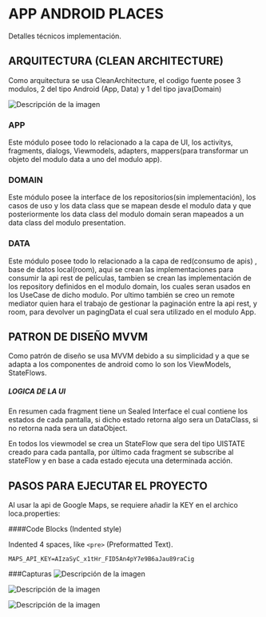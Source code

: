 # APP ANDROID PLACES

Detalles técnicos implementación.

## ARQUITECTURA (CLEAN ARCHITECTURE)

Como arquitectura se usa CleanArchitecture, el codigo fuente posee 3 modulos, 2 del tipo Android (App, Data) y 1 del tipo java(Domain)

![Descripción de la imagen](https://github.com/android10/Sample-Data/raw/master/Android-CleanArchitecture-Kotlin/architecture/clean_architecture_reloaded_layers.png)


### APP

Este módulo posee todo lo relacionado a la capa de UI, los activitys, fragments, dialogs, Viewmodels, adapters, mappers(para transformar un objeto del modulo data a uno del modulo app).

### DOMAIN

Este módulo posee la interface de los repositorios(sin implementación), los casos de uso y los data class que se mapean desde el modulo data y que posteriormente los data class del modulo domain seran mapeados a un data class del modulo presentation.

### DATA

Este módulo posee todo lo relacionado a la capa de red(consumo de apis) , base de datos local(room), aqui se crean las implementaciones para consumir la api rest de películas, tambien se crean las implementación de los repository definidos en el modulo domain, los cuales seran usados en los UseCase de dicho modulo. Por ultimo también se creo un remote mediator quien hara el trabajo de gestionar la paginación entre la api rest, y room, para devolver un pagingData el cual sera utilizado en el modulo App.

## PATRON DE DISEÑO MVVM

Como patrón de diseño se usa MVVM debido a su simplicidad y a que se adapta a los componentes de android como lo son los ViewModels, StateFlows.

##### LOGICA DE LA UI

En resumen cada fragment tiene un Sealed Interface el cual contiene los estados de cada pantalla, si dicho estado retorna algo sera un DataClass, si no retorna nada sera un dataObject.

En todos los viewmodel se crea un StateFlow<UIState> que sera del tipo UISTATE creado para cada pantalla, por último cada fragment se subscribe al stateFlow y en base a cada estado ejecuta una determinada acción.



## PASOS PARA EJECUTAR EL PROYECTO

Al usar la api de Google Maps, se requiere añadir la KEY en el archico loca.properties:

####Code Blocks (Indented style)

Indented 4 spaces, like `<pre>` (Preformatted Text).

    MAPS_API_KEY=AIzaSyC_x1tHr_FID5An4pY7e9B6aJau89raCig
    

###Capturas
![Descripción de la imagen](https://i.ibb.co/mykTywK/screen1.png)

![Descripción de la imagen](https://i.ibb.co/pjwfdvX/screen2.png)

![Descripción de la imagen](https://i.ibb.co/8jGN97G/screen4.png)
